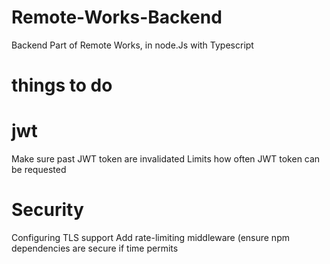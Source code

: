 # Remote-Works-Backend
 Backend Part of Remote Works, in node.Js with Typescript



# things to do
# jwt
Make sure past JWT token are invalidated
Limits how often JWT token can be requested
# Security
Configuring TLS support
Add rate-limiting middleware
(ensure npm dependencies are secure if time permits





